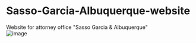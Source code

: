 # Sasso-Garcia-Albuquerque-website
Website for attorney office "Sasso Garcia &amp; Albuquerque"</br>
![image](https://user-images.githubusercontent.com/87271192/192874780-c3b2961a-ec6c-4102-85fe-eccaaa62267e.png)
